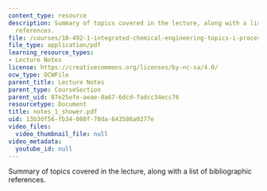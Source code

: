 ```yaml
---
content_type: resource
description: Summary of topics covered in the lecture, along with a list of bibliographic
  references.
file: /courses/10-492-1-integrated-chemical-engineering-topics-i-process-control-by-design-fall-2004/13b3df56fb34060f78da643586a0277e_notes_1_shower.pdf
file_type: application/pdf
learning_resource_types:
- Lecture Notes
license: https://creativecommons.org/licenses/by-nc-sa/4.0/
ocw_type: OCWFile
parent_title: Lecture Notes
parent_type: CourseSection
parent_uid: 87e25efe-aeae-0a67-6dcd-fadcc34ecc76
resourcetype: Document
title: notes_1_shower.pdf
uid: 13b3df56-fb34-060f-78da-643586a0277e
video_files:
  video_thumbnail_file: null
video_metadata:
  youtube_id: null
---
```

Summary of topics covered in the lecture, along with a list of bibliographic references.